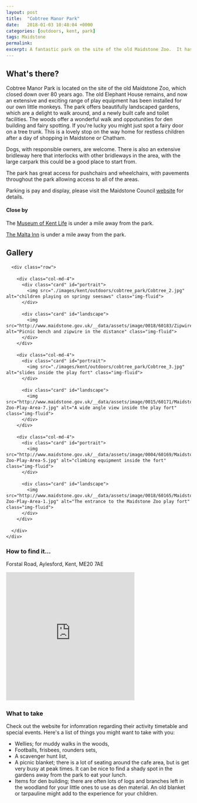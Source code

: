```yaml
---
layout: post
title:  "Cobtree Manor Park"
date:   2018-01-03 10:48:04 +0000
categories: [outdoors, kent, park]
tags: Maidstone
permalink: 
excerpt: A fantastic park on the site of the old Maidstone Zoo.  It has a great range of play equipment, a cafe with toilets and lovely walks through the gardens and woodland.
---
```


## What's there?
Cobtree Manor Park is located on the site of the old Maidstone Zoo, which closed down over 80 years ago. The old Elephant House remains, and now an extensive and exciting range of play equipment has been installed for our own little monkeys. The park offers beautifully landscaped gardens, which are a delight to walk around, and a newly built cafe and toilet facilities. The woods offer a wonderful walk and oppotunities for den building and fairy spotting.  If you're lucky you might just spot a fairy door on a tree trunk. This is a lovely stop on the way home for restless children after a day of shopping in Maidstone or Chatham.

Dogs, with responsible owners, are welcome.  There is also an extensive bridleway here that interlocks with other bridleways in the area, with the large carpark this could be a good place to start from.

The park has great access for pushchairs and wheelchairs, with pavements throughout the park allowing access to all of the areas.

Parking is pay and display, please visit the Maidstone Council [website](http://www.maidstone.gov.uk/residents/parks-and-play-areas/cobtree) for details.

#### Close by

The [Museum of Kent Life](https://kentlife.org.uk/) is under a mile away from the park. 

[The Malta Inn](http://www.beefeater.co.uk/steak-restaurant/Kent/Malta-Inn-Maidstone.html) is under a mile away from the park.

## Gallery

<div class="container">

      <div class="row">

        <div class="col-md-4">
          <div class="card" id="portrait">
            <img src="./images/kent/outdoors/cobtree_park/Cobtree_2.jpg" alt="children playing on springy seesaws" class="img-fluid">
          </div>

          <div class="card" id="landscape">
            <img src="http://www.maidstone.gov.uk/__data/assets/image/0018/60183/Zipwire.jpg" alt="Picnic bench and zipwire in the distance" class="img-fluid">
          </div>
        </div>

        <div class="col-md-4">
          <div class="card" id="portrait">
            <img src="./images/kent/outdoors/cobtree_park/Cobtree_3.jpg" alt="slides inside the play fort" class="img-fluid">
          </div>

          <div class="card" id="landscape">
            <img src="http://www.maidstone.gov.uk/__data/assets/image/0015/60171/Maidstone-Zoo-Play-Area-7.jpg" alt="A wide angle view inside the play fort" class="img-fluid">
          </div>
        </div>

        <div class="col-md-4">
          <div class="card" id="portrait">
            <img src="http://www.maidstone.gov.uk/__data/assets/image/0004/60169/Maidstone-Zoo-Play-Area-5.jpg" alt="climbing equipment inside the fort" class="img-fluid">
          </div>

          <div class="card" id="landscape">
            <img src="http://www.maidstone.gov.uk/__data/assets/image/0018/60165/Maidstone-Zoo-Play-Area-1.jpg" alt="The entrance to the Maidstone Zoo play fort" class="img-fluid">
          </div>
        </div>
        
      </div>      
    </div>


### How to find it...
Forstal Road, Aylesford, Kent, ME20 7AE

<iframe src="https://www.google.com/maps/embed?pb=!1m18!1m12!1m3!1d2494.5774765864044!2d0.49785565163096046!3d51.30049917950151!2m3!1f0!2f0!3f0!3m2!1i1024!2i768!4f13.1!3m3!1m2!1s0x47df33aa4cfcb877%3A0x769819ae220a965f!2sCobtree!5e0!3m2!1sen!2suk!4v1511256786384" width="350" height="350" frameborder="0" style="border:0" allowfullscreen></iframe>

### What to take
Check out the website for infomration regarding their activity timetable and special events.
Here's a list of things you might want to take with you:
* Wellies; for muddy walks in the woods,
* Footballs, frisbees, rounders sets, 
* A scavenger hunt list, 
* A picnic blanket; there is a lot of seating around the cafe area, but is get very busy at peak times.  It can be nice to find a shady spot in the gardens away from the park to eat your lunch.
* Items for den building; there are often lots of logs and branches left in the woodland for your little ones to use as den material.  An old blanket or tarpauline might add to the experience for your children.

